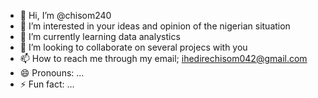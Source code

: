 - 👋 Hi, I’m @chisom240
- 👀 I’m interested in your ideas and opinion of the nigerian situation
- 🌱 I’m currently learning data analystics
- 💞️ I’m looking to collaborate on several projecs with you
- 📫 How to reach me through my email; ihedirechisom042@gmail.com
- 😄 Pronouns: ...
- ⚡ Fun fact: ...

<!---
chisom240/chisom240 is a ✨ special ✨ repository because its `README.md` (this file) appears on your GitHub profile.
You can click the Preview link to take a look at your changes.
--->
